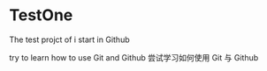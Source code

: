 # TestOne
The test projct of i start in Github

try to learn how to use Git and Github
尝试学习如何使用 Git 与 Github
